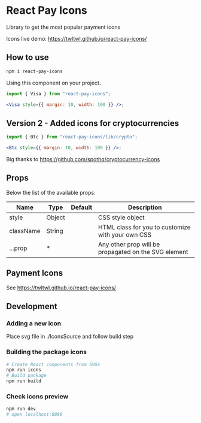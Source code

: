 # React Pay Icons

Library to get the most popular payment icons

Icons live demo:
https://twltwl.github.io/react-pay-icons/

## How to use

```sh
npm i react-pay-icons
```

Using this component on your project.

```jsx
import { Visa } from "react-pay-icons";

<Visa style={{ margin: 10, width: 100 }} />;
```

## Version 2 - Added icons for cryptocurrencies

```jsx
import { Btc } from "react-pay-icons/lib/crypto";

<Btc style={{ margin: 10, width: 100 }} />;
```

Big thanks to https://github.com/spothq/cryptocurrency-icons

## Props

Below the list of the available props:

| Name      | Type   | Default | Description                                          |
| --------- | ------ | ------- | ---------------------------------------------------- |
| style     | Object |         | CSS style object                                     |
| className | String |         | HTML class for you to customize with your own CSS    |
| ...prop   | \*     |         | Any other prop will be propagated on the SVG element |

## Payment Icons

See https://twltwl.github.io/react-pay-icons/

## Development

### Adding a new icon

Place svg file in ./IconsSource and follow build step

### Building the package icons

```sh
# Create React components from SVGs
npm run icons
# Build package
npm run build
```

### Check icons preview

```sh
npm run dev
# open localhost:8080
```

